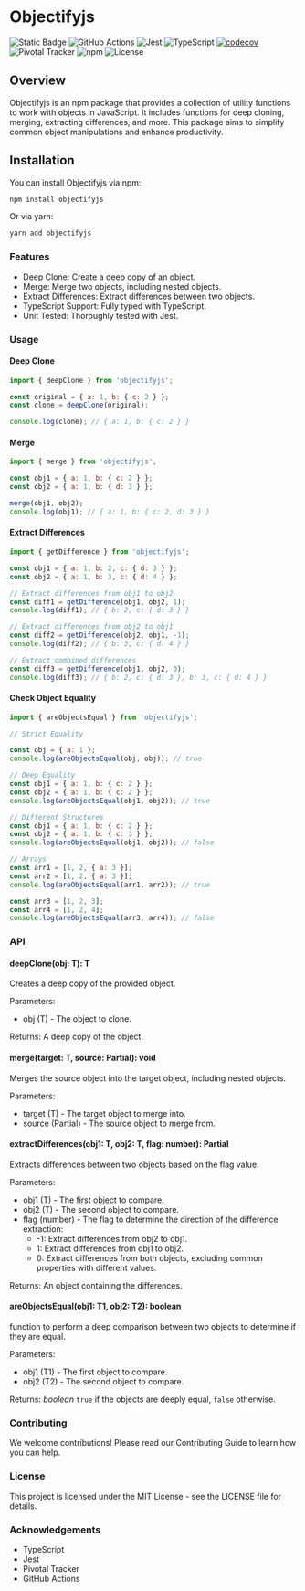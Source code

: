 # Objectifyjs

![Static Badge](https://img.shields.io/badge/objectifyjs-dev-purple)
![GitHub Actions](https://img.shields.io/github/actions/workflow/status/nwashangai/objectify/ci.yml?branch=develop)
![Jest](https://img.shields.io/badge/tested_with-jest-99424f.svg)
![TypeScript](https://img.shields.io/badge/TypeScript-4.0+-blue.svg)
[![codecov](https://codecov.io/github/nwashangai/objectify/graph/badge.svg?token=DNTHIYPB2S)](https://codecov.io/github/nwashangai/objectifyjs)
![Pivotal Tracker](https://img.shields.io/badge/Pivotal%20Tracker-Project-blue)
![npm](https://img.shields.io/npm/v/objectifyjs)
![License](https://img.shields.io/npm/l/objectifyjs)

## Overview

Objectifyjs is an npm package that provides a collection of utility functions to work with objects in JavaScript. It includes functions for deep cloning, merging, extracting differences, and more. This package aims to simplify common object manipulations and enhance productivity.

## Installation

You can install Objectifyjs via npm:

```sh
npm install objectifyjs
```

Or via yarn:

```sh
yarn add objectifyjs
```

### Features

- Deep Clone: Create a deep copy of an object.
- Merge: Merge two objects, including nested objects.
- Extract Differences: Extract differences between two objects.
- TypeScript Support: Fully typed with TypeScript.
- Unit Tested: Thoroughly tested with Jest.

### Usage

#### Deep Clone

```javascript
import { deepClone } from 'objectifyjs';

const original = { a: 1, b: { c: 2 } };
const clone = deepClone(original);

console.log(clone); // { a: 1, b: { c: 2 } }
```

#### Merge

```javascript
import { merge } from 'objectifyjs';

const obj1 = { a: 1, b: { c: 2 } };
const obj2 = { a: 1, b: { d: 3 } };

merge(obj1, obj2);
console.log(obj1); // { a: 1, b: { c: 2, d: 3 } }
```

#### Extract Differences

```javascript
import { getDifference } from 'objectifyjs';

const obj1 = { a: 1, b: 2, c: { d: 3 } };
const obj2 = { a: 1, b: 3, c: { d: 4 } };

// Extract differences from obj1 to obj2
const diff1 = getDifference(obj1, obj2, 1);
console.log(diff1); // { b: 2, c: { d: 3 } }

// Extract differences from obj2 to obj1
const diff2 = getDifference(obj2, obj1, -1);
console.log(diff2); // { b: 3, c: { d: 4 } }

// Extract combined differences
const diff3 = getDifference(obj1, obj2, 0);
console.log(diff3); // { b: 2, c: { d: 3 }, b: 3, c: { d: 4 } }
```

#### Check Object Equality

```javascript
import { areObjectsEqual } from 'objectifyjs';

// Strict Equality

const obj = { a: 1 };
console.log(areObjectsEqual(obj, obj)); // true

// Deep Equality
const obj1 = { a: 1, b: { c: 2 } };
const obj2 = { a: 1, b: { c: 2 } };
console.log(areObjectsEqual(obj1, obj2)); // true

// Different Structures
const obj1 = { a: 1, b: { c: 2 } };
const obj2 = { a: 1, b: { c: 3 } };
console.log(areObjectsEqual(obj1, obj2)); // false

// Arrays
const arr1 = [1, 2, { a: 3 }];
const arr2 = [1, 2, { a: 3 }];
console.log(areObjectsEqual(arr1, arr2)); // true

const arr3 = [1, 2, 3];
const arr4 = [1, 2, 4];
console.log(areObjectsEqual(arr3, arr4)); // false
```

### API

#### deepClone<T>(obj: T): T

Creates a deep copy of the provided object.

Parameters:

- obj (T) - The object to clone.

Returns: A deep copy of the object.

#### merge<T>(target: T, source: Partial<T>): void

Merges the source object into the target object, including nested objects.

Parameters:

- target (T) - The target object to merge into.
- source (Partial<T>) - The source object to merge from.

#### extractDifferences<T>(obj1: T, obj2: T, flag: number): Partial<T>

Extracts differences between two objects based on the flag value.

Parameters:

- obj1 (T) - The first object to compare.
- obj2 (T) - The second object to compare.
- flag (number) - The flag to determine the direction of the difference extraction:
  - -1: Extract differences from obj2 to obj1.
  - 1: Extract differences from obj1 to obj2.
  - 0: Extract differences from both objects, excluding common properties with different values.

Returns: An object containing the differences.

#### areObjectsEqual(obj1: T1, obj2: T2): boolean

function to perform a deep comparison between two objects to determine if they are equal.

Parameters:

- obj1 (T1) - The first object to compare.
- obj2 (T2) - The second object to compare.

Returns: _boolean_ `true` if the objects are deeply equal, `false` otherwise.

### Contributing

We welcome contributions! Please read our Contributing Guide to learn how you can help.

### License

This project is licensed under the MIT License - see the LICENSE file for details.

### Acknowledgements

- TypeScript
- Jest
- Pivotal Tracker
- GitHub Actions
